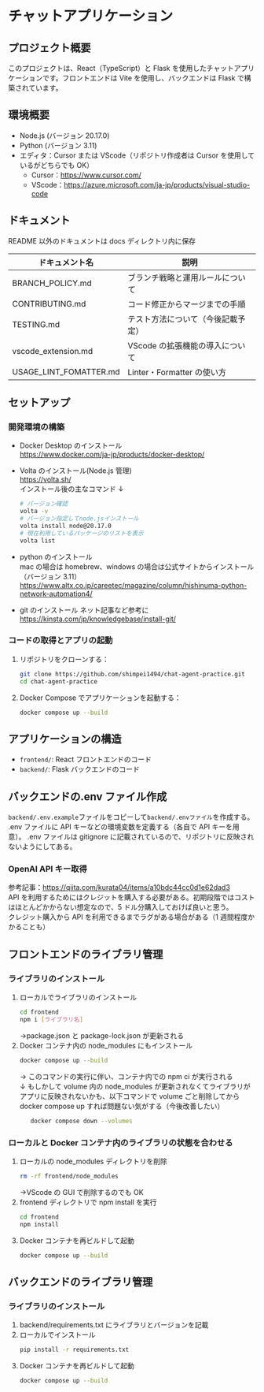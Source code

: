 # チャットアプリケーション

## プロジェクト概要

このプロジェクトは、React（TypeScript）と Flask を使用したチャットアプリケーションです。フロントエンドは Vite を使用し、バックエンドは Flask で構築されています。

## 環境概要

- Node.js (バージョン 20.17.0)
- Python (バージョン 3.11)
- エディタ：Cursor または VScode（リポジトリ作成者は Cursor を使用しているがどちらでも OK）
  - Cursor：https://www.cursor.com/
  - VScode：https://azure.microsoft.com/ja-jp/products/visual-studio-code

## ドキュメント

README 以外のドキュメントは docs ディレクトリ内に保存

| ドキュメント名         | 説明                               |
| ---------------------- | ---------------------------------- |
| BRANCH_POLICY.md       | ブランチ戦略と運用ルールについて   |
| CONTRIBUTING.md        | コード修正からマージまでの手順     |
| TESTING.md             | テスト方法について（今後記載予定） |
| vscode_extension.md    | VScode の拡張機能の導入について    |
| USAGE_LINT_FOMATTER.md | Linter・Formatter の使い方         |

## セットアップ

### 開発環境の構築

- Docker Desktop のインストール  
  https://www.docker.com/ja-jp/products/docker-desktop/

- Volta のインストール(Node.js 管理)  
  https://volta.sh/  
  インストール後の主なコマンド ↓

  ```bash
  # バージョン確認
  volta -v
  # バージョン指定してnode.jsインストール
  volta install node@20.17.0
  # 現在利用しているパッケージのリストを表示
  volta list
  ```

- python のインストール  
  mac の場合は homebrew、windows の場合は公式サイトからインストール（バージョン 3.11）
  https://www.altx.co.jp/careetec/magazine/column/hishinuma-python-network-automation4/

- git のインストール
  ネット記事など参考に
  https://kinsta.com/jp/knowledgebase/install-git/

### コードの取得とアプリの起動

1. リポジトリをクローンする：

   ```bash
   git clone https://github.com/shimpei1494/chat-agent-practice.git
   cd chat-agent-practice
   ```

2. Docker Compose でアプリケーションを起動する：
   ```bash
   docker compose up --build
   ```

## アプリケーションの構造

- `frontend/`: React フロントエンドのコード
- `backend/`: Flask バックエンドのコード

## バックエンドの.env ファイル作成

`backend/.env.example`ファイルをコピーして`backend/.envファイル`を作成する。  
.env ファイルに API キーなどの環境変数を定義する（各自で API キーを用意）。
.env ファイルは gitignore に記載されているので、リポジトリに反映されないようにしてある。

### OpenAI API キー取得

参考記事：https://qiita.com/kurata04/items/a10bdc44cc0d1e62dad3  
API を利用するためにはクレジットを購入する必要がある。初期段階ではコストはほとんどかからない想定なので、5 ドル分購入しておけば良いと思う。  
クレジット購入から API を利用できるまでラグがある場合がある（1 週間程度かかることも）

## フロントエンドのライブラリ管理

### ライブラリのインストール

1. ローカルでライブラリのインストール
   ```bash
   cd frontend
   npm i [ライブラリ名]
   ```
   →package.json と package-lock.json が更新される
2. Docker コンテナ内の node_modules にもインストール
   ```bash
   docker compose up --build
   ```
   → このコマンドの実行に伴い、コンテナ内での npm ci が実行される  
   ↓ もしかして volume 内の node_modules が更新されなくてライブラリがアプリに反映されないかも、以下コマンドで volume ごと削除してから docker compose up すれば問題ない気がする（今後改善したい）
   ```bash
      docker compose down --volumes
   ```

### ローカルと Docker コンテナ内のライブラリの状態を合わせる

1. ローカルの node_modules ディレクトリを削除
   ```bash
   rm -rf frontend/node_modules
   ```
   →VScode の GUI で削除するのでも OK
2. frontend ディレクトリで npm install を実行
   ```bash
   cd frontend
   npm install
   ```
3. Docker コンテナを再ビルドして起動
   ```bash
   docker compose up --build
   ```

## バックエンドのライブラリ管理

### ライブラリのインストール

1. backend/requirements.txt にライブラリとバージョンを記載
2. ローカルでインストール
   ```bash
   pip install -r requirements.txt
   ```
3. Docker コンテナを再ビルドして起動
   ```bash
   docker compose up --build
   ```
